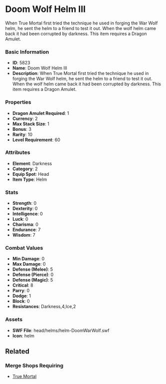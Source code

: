 # Doom Wolf Helm III

When True Mortal first tried the technique he used in forging the War Wolf helm, he sent the helm to
a friend to test it out. When the wolf helm came back it had been corrupted by darkness. This item requires a Dragon Amulet.

### Basic Information

- **ID**: 5823
- **Name**: Doom Wolf Helm III
- **Description**: When True Mortal first tried the technique he used in forging the War Wolf helm, he sent the helm to
a friend to test it out. When the wolf helm came back it had been corrupted by darkness. This item requires a Dragon Amulet.

### Properties

- **Dragon Amulet Required**: 1
- **Currency**: 2
- **Max Stack Size**: 1
- **Bonus**: 3
- **Rarity**: 10
- **Level Requirement**: 60

### Attributes

- **Element**: Darkness
- **Category**: 2
- **Equip Spot**: Head
- **Item Type**: Helm

### Stats

- **Strength**: 0
- **Dexterity**: 0
- **Intelligence**: 0
- **Luck**: 0
- **Charisma**: 0
- **Endurance**: 7
- **Wisdom**: 7

### Combat Values

- **Min Damage**: 0
- **Max Damage**: 0
- **Defense (Melee)**: 5
- **Defense (Pierce)**: 0
- **Defense (Magic)**: 5
- **Critical**: 8
- **Parry**: 0
- **Dodge**: 1
- **Block**: 0
- **Resistances**: Darkness,4,Ice,2

### Assets

- **SWF File**: head/helms/helm-DoomWarWolf.swf
- **Icon**: helm

## Related

### Merge Shops Requiring

- [True Mortal](../merge-shops/93-true-mortal.md)

